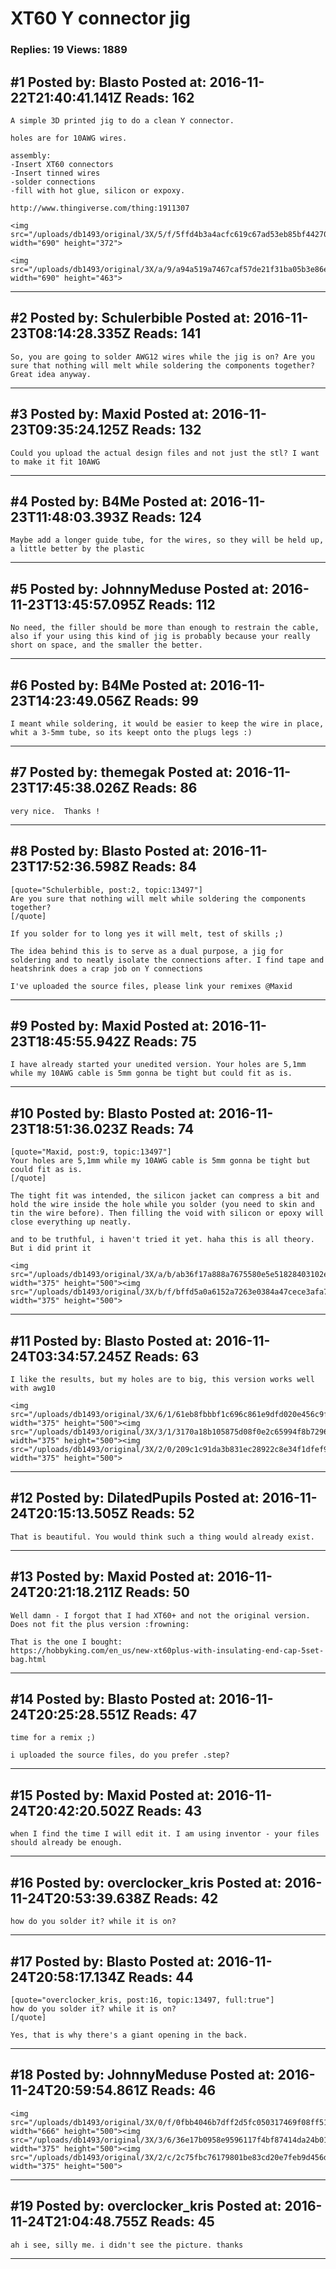 # XT60 Y connector jig

### Replies: 19 Views: 1889

## \#1 Posted by: Blasto Posted at: 2016-11-22T21:40:41.141Z Reads: 162

```
A simple 3D printed jig to do a clean Y connector.

holes are for 10AWG wires.

assembly:
-Insert XT60 connectors
-Insert tinned wires
-solder connections
-fill with hot glue, silicon or expoxy.

http://www.thingiverse.com/thing:1911307

<img src="/uploads/db1493/original/3X/5/f/5ffd4b3a4acfc619c67ad53eb85bf44270ca39d0.jpg" width="690" height="372">

<img src="/uploads/db1493/original/3X/a/9/a94a519a7467caf57de21f31ba05b3e86efb04e9.jpg" width="690" height="463">
```

---
## \#2 Posted by: Schulerbible Posted at: 2016-11-23T08:14:28.335Z Reads: 141

```
So, you are going to solder AWG12 wires while the jig is on? Are you sure that nothing will melt while soldering the components together? Great idea anyway.
```

---
## \#3 Posted by: Maxid Posted at: 2016-11-23T09:35:24.125Z Reads: 132

```
Could you upload the actual design files and not just the stl? I want to make it fit 10AWG
```

---
## \#4 Posted by: B4Me Posted at: 2016-11-23T11:48:03.393Z Reads: 124

```
Maybe add a longer guide tube, for the wires, so they will be held up, a little better by the plastic
```

---
## \#5 Posted by: JohnnyMeduse Posted at: 2016-11-23T13:45:57.095Z Reads: 112

```
No need, the filler should be more than enough to restrain the cable, also if your using this kind of jig is probably because your really short on space, and the smaller the better.
```

---
## \#6 Posted by: B4Me Posted at: 2016-11-23T14:23:49.056Z Reads: 99

```
I meant while soldering, it would be easier to keep the wire in place, whit a 3-5mm tube, so its keept onto the plugs legs :)
```

---
## \#7 Posted by: themegak Posted at: 2016-11-23T17:45:38.026Z Reads: 86

```
very nice.  Thanks !
```

---
## \#8 Posted by: Blasto Posted at: 2016-11-23T17:52:36.598Z Reads: 84

```
[quote="Schulerbible, post:2, topic:13497"]
Are you sure that nothing will melt while soldering the components together?
[/quote]

If you solder for to long yes it will melt, test of skills ;)

The idea behind this is to serve as a dual purpose, a jig for soldering and to neatly isolate the connections after. I find tape and heatshrink does a crap job on Y connections

I've uploaded the source files, please link your remixes @Maxid
```

---
## \#9 Posted by: Maxid Posted at: 2016-11-23T18:45:55.942Z Reads: 75

```
I have already started your unedited version. Your holes are 5,1mm while my 10AWG cable is 5mm gonna be tight but could fit as is.
```

---
## \#10 Posted by: Blasto Posted at: 2016-11-23T18:51:36.023Z Reads: 74

```
[quote="Maxid, post:9, topic:13497"]
Your holes are 5,1mm while my 10AWG cable is 5mm gonna be tight but could fit as is.
[/quote]

The tight fit was intended, the silicon jacket can compress a bit and hold the wire inside the hole while you solder (you need to skin and tin the wire before). Then filling the void with silicon or epoxy will close everything up neatly.

and to be truthful, i haven't tried it yet. haha this is all theory. But i did print it

<img src="/uploads/db1493/original/3X/a/b/ab36f17a888a7675580e5e51828403102e6e1ebd.JPG" width="375" height="500"><img src="/uploads/db1493/original/3X/b/f/bffd5a0a6152a7263e0384a47cece3afa7cc0e63.JPG" width="375" height="500">
```

---
## \#11 Posted by: Blasto Posted at: 2016-11-24T03:34:57.245Z Reads: 63

```
I like the results, but my holes are to big, this version works well with awg10

<img src="/uploads/db1493/original/3X/6/1/61eb8fbbbf1c696c861e9dfd020e456c9f8a390d.JPG" width="375" height="500"><img src="/uploads/db1493/original/3X/3/1/3170a18b105875d08f0e2c65994f8b72962822b8.JPG" width="375" height="500"><img src="/uploads/db1493/original/3X/2/0/209c1c91da3b831ec28922c8e34f1dfef9160066.JPG" width="375" height="500">
```

---
## \#12 Posted by: DilatedPupils Posted at: 2016-11-24T20:15:13.505Z Reads: 52

```
That is beautiful. You would think such a thing would already exist.
```

---
## \#13 Posted by: Maxid Posted at: 2016-11-24T20:21:18.211Z Reads: 50

```
Well damn - I forgot that I had XT60+ and not the original version.
Does not fit the plus version :frowning:

That is the one I bought:
https://hobbyking.com/en_us/new-xt60plus-with-insulating-end-cap-5set-bag.html
```

---
## \#14 Posted by: Blasto Posted at: 2016-11-24T20:25:28.551Z Reads: 47

```
time for a remix ;)

i uploaded the source files, do you prefer .step?
```

---
## \#15 Posted by: Maxid Posted at: 2016-11-24T20:42:20.502Z Reads: 43

```
when I find the time I will edit it. I am using inventor - your files should already be enough.
```

---
## \#16 Posted by: overclocker_kris Posted at: 2016-11-24T20:53:39.638Z Reads: 42

```
how do you solder it? while it is on?
```

---
## \#17 Posted by: Blasto Posted at: 2016-11-24T20:58:17.134Z Reads: 44

```
[quote="overclocker_kris, post:16, topic:13497, full:true"]
how do you solder it? while it is on?
[/quote]

Yes, that is why there's a giant opening in the back.
```

---
## \#18 Posted by: JohnnyMeduse Posted at: 2016-11-24T20:59:54.861Z Reads: 46

```
<img src="/uploads/db1493/original/3X/0/f/0fbb4046b7dff2d5fc050317469f08ff518d011a.JPG" width="666" height="500"><img src="/uploads/db1493/original/3X/3/6/36e17b0958e9596117f4bf87414da24b01fa7032.JPG" width="375" height="500"><img src="/uploads/db1493/original/3X/2/c/2c75fbc76179801be83cd20e7feb9d456df8211e.JPG" width="375" height="500">
```

---
## \#19 Posted by: overclocker_kris Posted at: 2016-11-24T21:04:48.755Z Reads: 45

```
ah i see, silly me. i didn't see the picture. thanks
```

---
